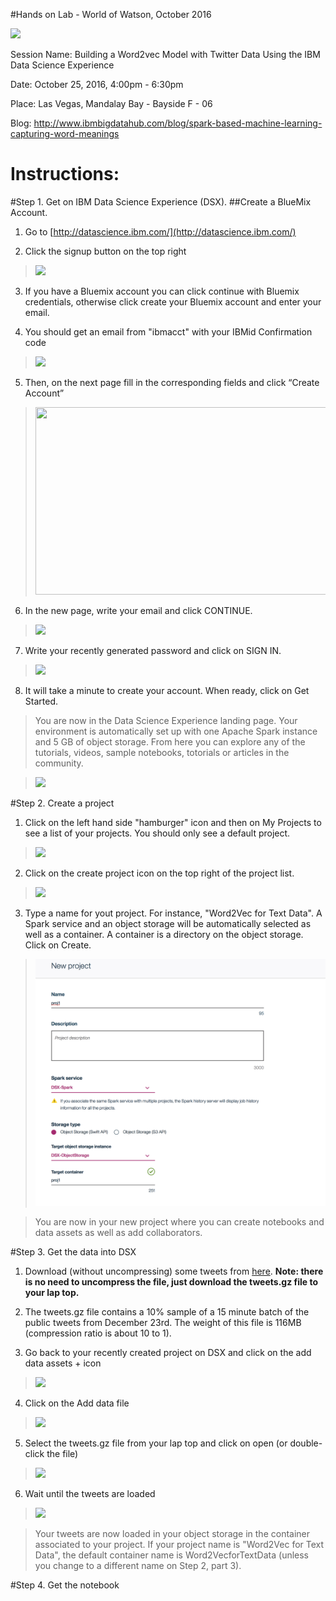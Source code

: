 #Hands on Lab - World of Watson, October 2016

 <img src="https://github.com/IBMDataScience/word2vec/blob/master/images/w2v-ibm-design.png"/>

Session Name: Building a Word2vec Model with Twitter Data Using the IBM Data Science Experience

Date: October 25, 2016, 4:00pm - 6:30pm

Place: Las Vegas, Mandalay Bay - Bayside F - 06

Blog: http://www.ibmbigdatahub.com/blog/spark-based-machine-learning-capturing-word-meanings

# Instructions:

#Step 1. Get on IBM Data Science Experience (DSX).
##Create a BlueMix Account.

1.  Go to [http://datascience.ibm.com/](http://datascience.ibm.com/)

2.  Click the signup button on the top right

 > <img src="https://github.com/ibmdataworks/datafirst/raw/master/datascientist/media/DSX Sign On.png">

3. If you have a Bluemix account you can click continue with Bluemix credentials, otherwise click create your Bluemix account and enter your email. 

4. You should get an email from "ibmacct" with your IBMid Confirmation code

 >  <img src="https://github.com/IBMDataScience/word2vec/blob/master/images/confirmation-code.png"/>

5. Then, on the next page fill in the corresponding fields and click “Create Account”

 > <img src="https://github.com/ibmdataworks/datafirst/blob/master/appdeveloper/media/image3.png" width="624" height="300" />

6. In the new page, write your email and click CONTINUE. 

>  <img src="https://github.com/IBMDataScience/word2vec/blob/master/images/enter-email.png"/>

7. Write your recently generated password and click on SIGN IN.

>  <img src="https://github.com/IBMDataScience/word2vec/blob/master/images/enter-password.png"/>

8. It will take a minute to create your account. When ready, click on Get Started.

 > You are now in the Data Science Experience landing page. Your environment is automatically set up with one Apache Spark instance and 5 GB of object storage. From here you can explore any of the tutorials, videos, sample notebooks, totorials or articles in the community.

>  <img src="https://github.com/IBMDataScience/word2vec/blob/master/images/landing.png"/>

#Step 2. Create a project 

1. Click on the left hand side "hamburger" icon and then on My Projects to see a list of your projects. You should only see a default project.

>  <img src="https://github.com/IBMDataScience/word2vec/blob/master/images/my-projects.png"/>

2. Click on the create project icon on the top right of the project list. 

>  <img src="https://github.com/IBMDataScience/word2vec/blob/master/images/create-new-project.png"/>

3. Type a name for yout project. For instance, "Word2Vec for Text Data". A Spark service and an object storage will be automatically selected as well as a container. A container is a directory on the object storage. Click on Create.

>  <img src="https://github.com/IBMDataScience/word2vec/blob/master/images/new-project.png"/>

 > You are now in your new project where you can create notebooks and data assets as well as add collaborators.

#Step 3. Get the data into DSX 

1. Download (without uncompressing) some tweets from [here](https://www.dropbox.com/sh/82rrk8di2nouf0x/AAAIMc6J9rWpu08UBLhLbHXEa?dl=0). **Note: there is no need to uncompress the file, just download the tweets.gz file to your lap top.**

2. The tweets.gz file contains a 10% sample of a 15 minute batch of the public tweets from December 23rd. The weight of this file is 116MB (compression ratio is about 10 to 1).

3. Go back to your recently created project on DSX and click on the add data assets + icon

>  <img src="https://github.com/IBMDataScience/word2vec/blob/master/images/add-data-asset.png"/>

4. Click on the Add data file

>  <img src="https://github.com/IBMDataScience/word2vec/blob/master/images/add-file.png"/>

5. Select the tweets.gz file from your lap top and click on open (or double-click the file)

>  <img src="https://github.com/IBMDataScience/word2vec/blob/master/images/select-file.png"/>

6. Wait until the tweets are loaded 

>  <img src="https://github.com/IBMDataScience/word2vec/blob/master/images/data-loading.png"/>

 > Your tweets are now loaded in your object storage in the container associated to your project. If your project name is "Word2Vec for Text Data", the default container name is Word2VecforTextData (unless you change to a different name on Step 2, part 3).

#Step 4. Get the notebook
